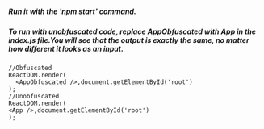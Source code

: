 ##### Run it with the 'npm start' command.
##### To run with unobfuscated code, replace AppObfuscated with App in the index.js file.You will see that the output is exactly the same, no matter how different it looks as an input.
    //Obfuscated
    ReactDOM.render(
      <AppObfuscated />,document.getElementById('root')
    );
    //Unobfuscated
    ReactDOM.render(
    <App />,document.getElementById('root')
    );
  
